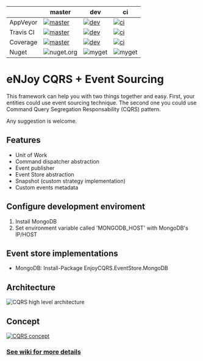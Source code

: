 |           | master                                                                                                                                                      | dev                                                                                                                                                          | ci                                                                                                                                                        |
|-----------|-------------------------------------------------------------------------------------------------------------------------------------------------------------|--------------------------------------------------------------------------------------------------------------------------------------------------------------|-----------------------------------------------------------------------------------------------------------------------------------------------------------|
| AppVeyor  | [![master](https://ci.appveyor.com/api/projects/status/dhjqe9t4s9vel1uu?svg=true)](https://ci.appveyor.com/project/nelsoncvjr/enjoy-cqrs)                   | [![dev](https://ci.appveyor.com/api/projects/status/dhjqe9t4s9vel1uu/branch/dev?svg=true)](https://ci.appveyor.com/project/nelsoncvjr/enjoy-cqrs/branch/dev) | [![ci](https://ci.appveyor.com/api/projects/status/dhjqe9t4s9vel1uu/branch/ci?svg=true)](https://ci.appveyor.com/project/nelsoncvjr/enjoy-cqrs/branch/ci) |
| Travis CI | [![master](https://travis-ci.org/ircnelson/enjoy.cqrs.svg?branch=master)](https://travis-ci.org/ircnelson/enjoy.cqrs)                                       | [![dev](https://travis-ci.org/ircnelson/enjoy.cqrs.svg?branch=dev)](https://travis-ci.org/ircnelson/enjoy.cqrs)                                              | [![ci](https://travis-ci.org/ircnelson/enjoy.cqrs.svg?branch=ci)](https://travis-ci.org/ircnelson/enjoy.cqrs)                                             |
| Coverage  | [![master](https://coveralls.io/repos/github/ircnelson/enjoy.cqrs/badge.svg?branch=master)](https://coveralls.io/github/ircnelson/enjoy.cqrs?branch=master) | [![dev](https://coveralls.io/repos/github/ircnelson/enjoy.cqrs/badge.svg?branch=dev)](https://coveralls.io/github/ircnelson/enjoy.cqrs?branch=dev)           | [![ci](https://coveralls.io/repos/github/ircnelson/enjoy.cqrs/badge.svg?branch=ci)](https://coveralls.io/github/ircnelson/enjoy.cqrs?branch=ci)           |
| Nuget     | ![nuget.org](https://buildstats.info/nuget/enjoycqrs)                                                                                                       | ![myget](https://buildstats.info/myget/enjoy/enjoycqrs)                                                                                                      | ![myget](https://buildstats.info/myget/enjoy/enjoycqrs)                                                                                                   |

# eNJoy CQRS + Event Sourcing
This framework can help you with two things together and easy. 
First, your entities could use event sourcing technique. The second one you could use Command Query Segregation Responsability (CQRS) pattern. 

Any suggestion is welcome.

## Features

* Unit of Work
* Command dispatcher abstraction
* Event publisher
* Event Store abstraction
* Snapshot (custom strategy implementation)
* Custom events metadata

## Configure development enviroment

1. Install MongoDB
2. Set environment variable called 'MONGODB_HOST' with MongoDB's IP/HOST

## Event store implementations

* MongoDB: Install-Package EnjoyCQRS.EventStore.MongoDB

## Architecture

![CQRS high level architecture](http://s32.postimg.org/ty18uww45/090615_1544_introductio1_png_w_604.png)

## Concept

[![CQRS concept](http://www.conceptmaps.io/maps/0acfabc1-5e39-4dd7-9590-3b32c2918ec8.png)](http://www.conceptmaps.io/maps/0acfabc1-5e39-4dd7-9590-3b32c2918ec8/detail)

### [See wiki for more details](https://github.com/ircnelson/enjoy.cqrs/wiki)
